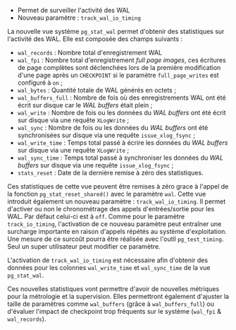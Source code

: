 <!--
Les commits sur ce sujet sont :

* https://commitfest.postgresql.org/30/2693/
* https://git.postgresql.org/gitweb/?p=postgresql.git;a=commit;h=8d9a935965f01b7759a8c23ff6291000b670a2bf
* https://commitfest.postgresql.org/32/2859/
* https://git.postgresql.org/gitweb/?p=postgresql.git;a=commit;h=ff99918c625a84c91e7391db9032112ec8653623

Discussion

* https://gitlab.dalibo.info/formation/workshops/-/issues/129

-->

<div class="slide-content">

* Permet de surveiller l'activité des WAL
* Nouveau paramètre : `track_wal_io_timing`

</div>

<div class="notes">

La nouvelle vue système `pg_stat_wal` permet d'obtenir des statistiques sur l'activité des WAL. Elle est composée des champs suivants :

* `wal_records` : Nombre total d'enregistrement WAL 
* `wal_fpi` : Nombre total d'enregistrement _full page images_, ces écritures
   de page complètes sont déclenchées lors de la première modification d'une
   page après un `CHECKPOINT` si le paramètre `full_page_writes` est configuré
   à `on` ;
* `wal_bytes` : Quantité totale de WAL générés en octets ;
* `wal_buffers_full` : Nombre de fois où des enregistrements WAL ont été
  écrit sur disque car le _WAL buffers_ était plein ;
* `wal_write` : Nombre de fois ou les données du _WAL buffers_
  ont été écrit sur disque via une requête `XLogWrite` ;
* `wal_sync` : Nombre de fois ou les données du _WAL buffers_ ont été
  synchronisées sur disque via une requête `issue_xlog_fsync` ;
* `wal_write_time` : Temps total passé à écrire les données du _WAL buffers_
  sur disque via une requête `XLogWrite` ;
* `wal_sync_time` : Temps total passé à synchroniser les données du _WAL buffers_
  sur disque via une requête `issue_xlog_fsync` ;
* `stats_reset` : Date de la dernière remise à zéro des statistiques.

Ces statistiques de cette vue peuvent être remises à zéro grace à l'appel
de la fonction `pg_stat_reset_shared()` avec le paramètre `wal`.
Cette vue introduit également un nouveau paramètre : `track_wal_io_timing`.
Il permet d'activer ou non le chronométrage des appels d'entrées/sortie
pour les WAL. Par défaut celui-ci est à `off`. Comme pour le paramètre
`track_io_timing`, l'activation de ce nouveau paramètre peut entraîner une
surcharge importante en raison d'appels répétés au système d'exploitation.
Une mesure de ce surcoût pourra être réalisée avec l'outil `pg_test_timing`.
Seul un super utilisateur peut modifier ce paramètre.

L'activation de `track_wal_io_timing` est nécessaire afin d'obtenir des données pour les colonnes `wal_write_time` et `wal_sync_time` de la vue `pg_stat_wal`.

Ces nouvelles statistiques vont permettre d'avoir de nouvelles métriques
pour la métrologie et la supervision. Elles permettront également d'ajuster
la taille de paramètres comme `wal_buffers` (grâce à `wal_buffers_full`)
ou d'évaluer l'impact de checkpoint trop fréquents sur le système
(`wal_fpi` & `wal_records`).
</div>